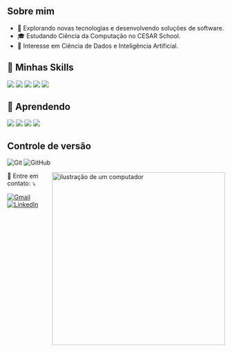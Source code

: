 ## Sobre mim ##

- 🤔 Explorando novas tecnologias e desenvolvendo soluções de software.
- 🎓 Estudando Ciência da Computação no CESAR School.
- 🌱 Interesse em Ciência de Dados e Inteligência Artificial.

## 🚀 Minhas Skills ##
<p align="left">
  <div>
    <img src="https://img.shields.io/badge/HTML5-E34F26?style=for-the-badge&logo=html5&logoColor=white"/>
    <img src="https://img.shields.io/badge/CSS3-1572B6?style=for-the-badge&logo=css3&logoColor=white"/> 
    <img src="https://img.shields.io/badge/JavaScript-323330?style=for-the-badge&logo=javascript&logoColor=F7DF1E" />
    <img src="https://img.shields.io/badge/Python-14354C?style=for-the-badge&logo=python&logoColor=ffdd54"/>
    <img src="https://img.shields.io/badge/django-%23092E20.svg?style=for-the-badge&logo=django&logoColor=white"/>
  </div>

## 🧠 Aprendendo ##
  <div>
    <img src="https://img.shields.io/badge/c-%2300599C.svg?style=for-the-badge&logo=c&logoColor=white" />
    <img src="https://img.shields.io/badge/java-%23ED8B00.svg?style=for-the-badge&logo=openjdk&logoColor=white"/>
    <img src="https://img.shields.io/badge/SpringBoot-3F523E?style=for-the-badge&logo=springboot&logoColor=white" />  
    <img src="https://img.shields.io/badge/react-%2320232a.svg?style=for-the-badge&logo=react&logoColor=%2361DAFB" />  
  </div>
</p>

## Controle de versão ##

![Git](https://img.shields.io/badge/git-%23F05033.svg?style=for-the-badge&logo=git&logoColor=white)
![GitHub](https://img.shields.io/badge/github-%23121011.svg?style=for-the-badge&logo=github&logoColor=white)

<img src="https://raw.githubusercontent.com/MicaelliMedeiros/micaellimedeiros/master/image/computer-illustration.png" alt="ilustração de um computador" min-width="400px" max-width="400px" width="400px" align="right">

<p align="left">
  💌 Entre em contato: ⤵️
</p>

<p align="left">
  <a href="#" title="Gmail">
  <img src="https://img.shields.io/badge/-Gmail-FF0000?style=flat-square&labelColor=FF0000&logo=gmail&logoColor=white&link=gabrielvictalino@gmail.com" alt="Gmail"/></a>
  <a href="#" title="LinkedIn">
  <img src="https://img.shields.io/badge/-Linkedin-0e76a8?style=flat-square&logo=Linkedin&logoColor=white&link=https://www.linkedin.com/in/gabrielvictalino/" alt="LinkedIn"/></a>
</p>



